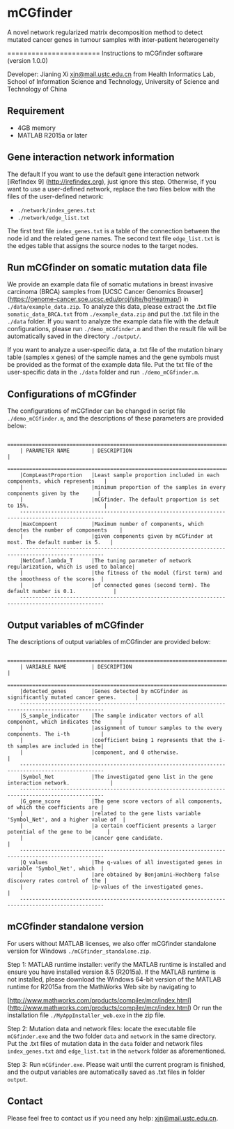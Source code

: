 # mCGfinder
A novel network regularized matrix decomposition method to detect mutated cancer genes in tumour samples with inter-patient heterogeneity

=======================
Instructions to mCGfinder software (version 1.0.0)

Developer: Jianing Xi <xjn@mail.ustc.edu.cn> from Health Informatics Lab, School of Information Science and Technology, University of Science and Technology of China


Requirement
------------------------
* 4GB memory
* MATLAB R2015a or later

Gene interaction network information
------------------------
The default 
If you want to use the default gene interaction network [iRefIndex 9] (http://irefindex.org), just ignore this step. Otherwise, if you want to use a user-defined network, replace the two files below with the files of the user-defined network:

* `./network/index_genes.txt`
* `./network/edge_list.txt`

The first text file `index_genes.txt` is a table of the connection between the node id and the related gene names. The second text file `edge_list.txt` is the edges table that assigns the source nodes to the target nodes.


Run mCGfinder on somatic mutation data file
------------------------

We provide an example data file of somatic mutations in breast invasive carcinoma (BRCA) samples from [UCSC Cancer Genomics Browser] (https://genome-cancer.soe.ucsc.edu/proj/site/hgHeatmap/) in `./data/example_data.zip`. To analyze this data, please extract the .txt file `somatic_data_BRCA.txt` from `./example_data.zip` and put the .txt file in the `./data` folder. If you want to analyze the example data file with the default configurations, please run `./demo_mCGfinder.m` and then the result file will be automatically saved in the directory `./output/`.

If you want to analyze a user-specific data, a .txt file of the mutation binary table (samples x genes) of the sample names and the gene symbols must be provided as the format of the example data file. Put the txt file of the user-specific data in the `./data` folder and run `./demo_mCGfinder.m`.


Configurations of mCGfinder 
------------------------

The configurations of mCGfinder can be changed in script file `./demo_mCGfinder.m`, and the descriptions of these parameters are provided below:

        =================================================================================================
        | PARAMETER NAME       | DESCRIPTION                                                            |
        =================================================================================================
        |CompLeastProportion   |Least sample proportion included in each components, which represents   |
        |                      |minimum proportion of the samples in every components given by the      |
        |                      |mCGfinder. The default proportion is set to 15%.                        |
        -------------------------------------------------------------------------------------------------
        |maxCompoent           |Maximum number of components, which denotes the number of components    |
        |                      |given components given by mCGfinder at most. The default number is 5.   |
        -------------------------------------------------------------------------------------------------
        |NetConf.lambda_T      |The tuning parameter of network regularization, which is used to balance|
        |                      |the fitness of the model (first term) and the smoothness of the scores  |
        |                      |of connected genes (second term). The default number is 0.1.            |
        -------------------------------------------------------------------------------------------------


Output variables of mCGfinder 
------------------------

The descriptions of output variables of mCGfinder are provided below:

        =================================================================================================
        | VARIABLE NAME        | DESCRIPTION                                                            |
        =================================================================================================
        |detected_genes        |Genes detected by mCGfinder as significantly mutated cancer genes.      |
        -------------------------------------------------------------------------------------------------
        |S_sample_indicator    |The sample indicator vectors of all component, which indicates the      |
        |                      |assignment of tumour samples to the every components. The i-th          |
        |                      |coefficient being 1 represents that the i-th samples are included in the|
        |                      |component, and 0 otherwise.                                             |
        -------------------------------------------------------------------------------------------------
        |Symbol_Net            |The investigated gene list in the gene interaction network.             |
        -------------------------------------------------------------------------------------------------
        |G_gene_score          |The gene score vectors of all components, of which the coefficients are |
        |                      |related to the gene lists variable 'Symbol_Net', and a higher value of  |
        |                      |a certain coefficient presents a larger potential of the gene to be     |
        |                      |cancer gene candidate.                                                  |
        -------------------------------------------------------------------------------------------------
        |Q_values              |The q-values of all investigated genes in variable 'Symbol_Net', which  |
        |                      |are obtained by Benjamini-Hochberg false discovery rates control of the |
        |                      |p-values of the investigated genes.                                     |
        -------------------------------------------------------------------------------------------------


mCGfinder standalone version
------------------------

For users without MATLAB licenses, we also offer mCGfinder standalone version for Windows `./mCGfinder_standalone.zip`.

Step 1: MATLAB runtime installer: verify the MATLAB runtime is installed and ensure you have installed version 8.5 (R2015a). If the MATLAB runtime is not installed, please download the Windows 64-bit version of the MATLAB runtime for R2015a from the MathWorks Web site by navigating to
 
   [http://www.mathworks.com/products/compiler/mcr/index.html] (http://www.mathworks.com/products/compiler/mcr/index.html)
Or run the installation file `./MyAppInstaller_web.exe` in the zip file. 

Step 2: Mutation data and network files: locate the executable file `mCGfinder.exe` and the two folder `data` and `network` in the same directory. Put the .txt files of mutation data in the `data` folder and network files `index_genes.txt` and `edge_list.txt` in the `network` folder as aforementioned.

Step 3: Run `mCGfinder.exe`. Please wait until the current program is finished, and the output variables are automatically saved as .txt files in folder `output`.


Contact
------------------------
Please feel free to contact us if you need any help: <xjn@mail.ustc.edu.cn>.